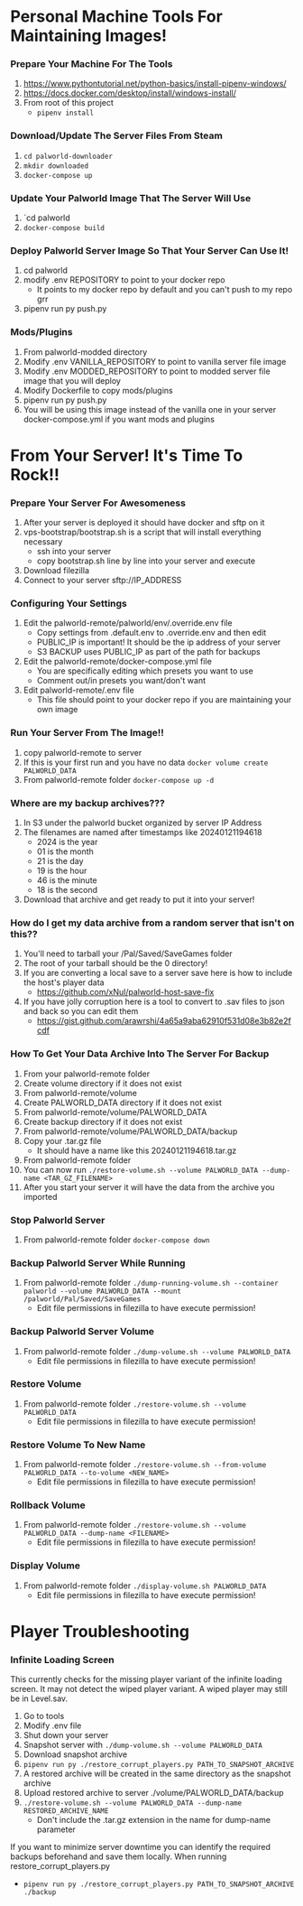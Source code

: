 # Personal Machine Tools For Maintaining Images!
### Prepare Your Machine For The Tools
1. https://www.pythontutorial.net/python-basics/install-pipenv-windows/
2. https://docs.docker.com/desktop/install/windows-install/
3. From root of this project
   - `pipenv install`

### Download/Update The Server Files From Steam
1. `cd palworld-downloader`
2. `mkdir downloaded`
3. `docker-compose up`

### Update Your Palworld Image That The Server Will Use
1. `cd palworld
2. `docker-compose build`

### Deploy Palworld Server Image So That Your Server Can Use It!
1. cd palworld
2. modify .env REPOSITORY to point to your docker repo
   - It points to my docker repo by default and you can't push to my repo grr
3. pipenv run py push.py

### Mods/Plugins
1. From palworld-modded directory
2. Modify .env VANILLA_REPOSITORY to point to vanilla server file image
3. Modify .env MODDED_REPOSITORY to point to modded server file image that you will deploy
4. Modify Dockerfile to copy mods/plugins
5. pipenv run py push.py
6. You will be using this image instead of the vanilla one in your server docker-compose.yml if you want mods and plugins

# From Your Server! It's Time To Rock!!
### Prepare Your Server For Awesomeness
1. After your server is deployed it should have docker and sftp on it
2. vps-bootstrap/bootstrap.sh is a script that will install everything necessary
   - ssh into your server
   - copy bootstrap.sh line by line into your server and execute
3. Download filezilla
4. Connect to your server sftp://IP_ADDRESS

### Configuring Your Settings
1. Edit the palworld-remote/palworld/env/.override.env file
    - Copy settings from .default.env to .override.env and then edit
    - PUBLIC_IP is important! It should be the ip address of your server
    - S3 BACKUP uses PUBLIC_IP as part of the path for backups
2. Edit the palworld-remote/docker-compose.yml file
    - You are specifically editing which presets you want to use
    - Comment out/in presets you want/don't want
3. Edit palworld-remote/.env file
   - This file should point to your docker repo if you are maintaining your own image

### Run Your Server From The Image!!
1. copy palworld-remote to server
2. If this is your first run and you have no data `docker volume create PALWORLD_DATA`
3. From palworld-remote folder `docker-compose up -d`

### Where are my backup archives???
1. In S3 under the palworld bucket organized by server IP Address
2. The filenames are named after timestamps like 20240121194618
   - 2024 is the year
   - 01 is the month
   - 21 is the day
   - 19 is the hour
   - 46 is the minute
   - 18 is the second
3. Download that archive and get ready to put it into your server!

### How do I get my data archive from a random server that isn't on this??
1. You'll need to tarball your /Pal/Saved/SaveGames folder
2. The root of your tarball should be the 0 directory!
3. If you are converting a local save to a server save here is how to include the host's player data
   - https://github.com/xNul/palworld-host-save-fix
4. If you have jolly corruption here is a tool to convert to .sav files to json and back so you can edit them
   - https://gist.github.com/arawrshi/4a65a9aba62910f531d08e3b82e2fcdf

### How To Get Your Data Archive Into The Server For Backup
1. From your palworld-remote folder
2. Create volume directory if it does not exist
3. From palworld-remote/volume
4. Create PALWORLD_DATA directory if it does not exist
5. From palworld-remote/volume/PALWORLD_DATA
6. Create backup directory if it does not exist
7. From palworld-remote/volume/PALWORLD_DATA/backup
8. Copy your .tar.gz file
    - It should have a name like this 20240121194618.tar.gz
9. From palworld-remote folder
10. You can now run `./restore-volume.sh --volume PALWORLD_DATA --dump-name <TAR_GZ_FILENAME>`
11. After you start your server it will have the data from the archive you imported

### Stop Palworld Server
1. From palworld-remote folder `docker-compose down`

### Backup Palworld Server While Running
1. From palworld-remote folder `./dump-running-volume.sh --container palworld --volume PALWORLD_DATA --mount /palworld/Pal/Saved/SaveGames`
    - Edit file permissions in filezilla to have execute permission!

### Backup Palworld Server Volume
1. From palworld-remote folder `./dump-volume.sh --volume PALWORLD_DATA`
    - Edit file permissions in filezilla to have execute permission!

### Restore Volume
1. From palworld-remote folder `./restore-volume.sh --volume PALWORLD_DATA`
    - Edit file permissions in filezilla to have execute permission!

### Restore Volume To New Name
1. From palworld-remote folder `./restore-volume.sh --from-volume PALWORLD_DATA --to-volume <NEW_NAME>`
    - Edit file permissions in filezilla to have execute permission!

### Rollback Volume
1. From palworld-remote folder `./restore-volume.sh --volume PALWORLD_DATA --dump-name <FILENAME>`
    - Edit file permissions in filezilla to have execute permission!

### Display Volume
1. From palworld-remote folder `./display-volume.sh PALWORLD_DATA`
    - Edit file permissions in filezilla to have execute permission!

# Player Troubleshooting

### Infinite Loading Screen

This currently checks for the missing player variant of the infinite loading screen.
It may not detect the wiped player variant. A wiped player may still be in Level.sav.

1. Go to tools
2. Modify .env file
3. Shut down your server
4. Snapshot server with `./dump-volume.sh --volume PALWORLD_DATA`
5. Download snapshot archive
6. `pipenv run py ./restore_corrupt_players.py PATH_TO_SNAPSHOT_ARCHIVE`
7. A restored archive will be created in the same directory as the snapshot archive
8. Upload restored archive to server ./volume/PALWORLD_DATA/backup
9. `./restore-volume.sh --volume PALWORLD_DATA --dump-name RESTORED_ARCHIVE_NAME`
   - Don't include the .tar.gz extension in the name for dump-name parameter

If you want to minimize server downtime you can identify the required backups beforehand
and save them locally. When running restore_corrupt_players.py
- `pipenv run py ./restore_corrupt_players.py PATH_TO_SNAPSHOT_ARCHIVE ./backup`